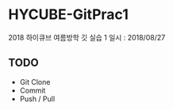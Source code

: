 # HYCUBE-GitPrac1
2018 하이큐브 여름방학 깃 실습 1
일시 : 2018/08/27

## TODO
- Git Clone
- Commit
- Push / Pull
